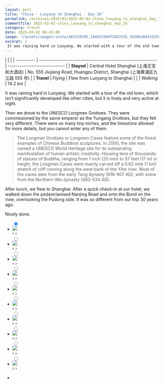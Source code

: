 ```yaml
---
layout: post
title: "China - Luoyang to Shanghai - Day 16"
permalink: /archives/2025/03/2025-03-02-china_luoyang_to_shanghai_day_16.html
commentfile: 2025-03-02-china_luoyang_to_shanghai_day_16
category: travel
date: 2025-03-02 06:43:00
image: "/assets/images/insta/482529785_18495334972047535_3830628841535836548_n_17845593516412205.jpg"
excerpt: |
 It was raining hard in Luoyang. We started with a tour of the old town, which isn’t significantly developed like other cities, but it is lively and very active at night. Then, we drove to the UNESCO Longmen Grottoes.
---
```


|            |                                                              |
| ---------- | ------------------------------------------------------------ | ----------------------------- |
| **Stayed** |  Central Hotel Shanghai (上海王宝和大酒店) | No. 555 Jiujiang Road, Huangpu District, Shanghai (上海黄浦区九江路 555 号) |
| **Travel** | _Flying_ | Flew from Luoyang to Shanghai |
|            | _Walking_ |    14.2 km      |


It was raining hard in Luoyang. We started with a tour of the old town, which isn’t significantly developed like other cities, but it is lively and very active at night. 

Then we drove to the UNESCO Longmen Grottoes. They were commissioned by the same emperor as the Yungang Grottoes, but they felt very different. There were so many tiny niches, and the limestone allowed for more details, but you cannot enter any of them.

> The Longmen Grottoes or Longmen Caves feature some of the finest examples  of Chinese Buddhist sculptures. In 2000, the site was named a UNESCO  World Heritage site for its outstanding manifestation of human artistic creativity. Housing tens of thousands of statues of Buddha, ranging from 1 inch (25 mm)  to 57 feet (17 m) in height, the Longmen Caves were mainly carved off a  0.62 mile (1 km) stretch of cliff running along the west bank of the Yihe river. Most of the caves date from the early Tang dynasty (618-907 AD),  with some from the Northern Wei dynasty (493-534 AD). 

After lunch, we flew to Shanghai. After a quick check-in at our hotel, we walked down the pedestrianised Nanjing Road and onto the Bund on the river, overlooking the Pudong side. It was so different from our trip 30 years ago. 

Nicely done.

<ul class="slides">
    <input type="radio" name="radio-btn" id="img-1" checked="checked" />
    <li class="slide-container">
        <div class="slide">
          <a href="/assets/images/insta/482379108_18495335383047535_5687814502494590081_n_18060479006291240.jpg"><img src="/assets/images/insta/482379108_18495335383047535_5687814502494590081_n_18060479006291240.jpg" /></a>
        </div>
    <div class="nav">
      <label for="img-10" class="prev">&#x2039;</label>
      <label for="img-2" class="next">&#x203a;</label>
    </div>
    </li>
        <input type="radio" name="radio-btn" id="img-2"  />
    <li class="slide-container">
        <div class="slide">
          <a href="/assets/images/insta/482139181_18495335395047535_3743690226650475506_n_18023923583417674.jpg"><img src="/assets/images/insta/482139181_18495335395047535_3743690226650475506_n_18023923583417674.jpg" /></a>
        </div>
    <div class="nav">
      <label for="img-1" class="prev">&#x2039;</label>
      <label for="img-3" class="next">&#x203a;</label>
    </div>
    </li>
        <input type="radio" name="radio-btn" id="img-3"  />
    <li class="slide-container">
        <div class="slide">
          <a href="/assets/images/insta/482699057_18495335422047535_3202978564469416927_n_17964229637849970.jpg"><img src="/assets/images/insta/482699057_18495335422047535_3202978564469416927_n_17964229637849970.jpg" /></a>
        </div>
    <div class="nav">
      <label for="img-2" class="prev">&#x2039;</label>
      <label for="img-4" class="next">&#x203a;</label>
    </div>
    </li>
        <input type="radio" name="radio-btn" id="img-4"  />
    <li class="slide-container">
        <div class="slide">
          <a href="/assets/images/insta/482529427_18495335437047535_3176795166545419018_n_18034291277259127.jpg"><img src="/assets/images/insta/482529427_18495335437047535_3176795166545419018_n_18034291277259127.jpg" /></a>
        </div>
    <div class="nav">
      <label for="img-3" class="prev">&#x2039;</label>
      <label for="img-5" class="next">&#x203a;</label>
    </div>
    </li>
        <input type="radio" name="radio-btn" id="img-5"  />
    <li class="slide-container">
        <div class="slide">
          <a href="/assets/images/insta/482370793_18495335056047535_6251475150678689943_n_18378061036136020.jpg"><img src="/assets/images/insta/482370793_18495335056047535_6251475150678689943_n_18378061036136020.jpg" /></a>
        </div>
    <div class="nav">
      <label for="img-4" class="prev">&#x2039;</label>
      <label for="img-6" class="next">&#x203a;</label>
    </div>
    </li>
        <input type="radio" name="radio-btn" id="img-6"  />
    <li class="slide-container">
        <div class="slide">
          <a href="/assets/images/insta/481826825_18495335074047535_622675272848231056_n_18077563978640992.jpg"><img src="/assets/images/insta/481826825_18495335074047535_622675272848231056_n_18077563978640992.jpg" /></a>
        </div>
    <div class="nav">
      <label for="img-5" class="prev">&#x2039;</label>
      <label for="img-7" class="next">&#x203a;</label>
    </div>
    </li>
        <input type="radio" name="radio-btn" id="img-7"  />
    <li class="slide-container">
        <div class="slide">
          <a href="/assets/images/insta/482345047_18495335089047535_6458774946156549138_n_18053792398907943.jpg"><img src="/assets/images/insta/482345047_18495335089047535_6458774946156549138_n_18053792398907943.jpg" /></a>
        </div>
    <div class="nav">
      <label for="img-6" class="prev">&#x2039;</label>
      <label for="img-8" class="next">&#x203a;</label>
    </div>
    </li>
        <input type="radio" name="radio-btn" id="img-8"  />
    <li class="slide-container">
        <div class="slide">
          <a href="/assets/images/insta/482777384_18495335260047535_1155996809016473625_n_17924919090035963.jpg"><img src="/assets/images/insta/482777384_18495335260047535_1155996809016473625_n_17924919090035963.jpg" /></a>
        </div>
    <div class="nav">
      <label for="img-7" class="prev">&#x2039;</label>
      <label for="img-9" class="next">&#x203a;</label>
    </div>
    </li>
        <input type="radio" name="radio-btn" id="img-9"  />
    <li class="slide-container">
        <div class="slide">
          <a href="/assets/images/insta/482595559_18495335287047535_2165027303692661578_n_18069328459849260.jpg"><img src="/assets/images/insta/482595559_18495335287047535_2165027303692661578_n_18069328459849260.jpg" /></a>
        </div>
    <div class="nav">
      <label for="img-8" class="prev">&#x2039;</label>
      <label for="img-10" class="next">&#x203a;</label>
    </div>
    </li>
    
 <input type="radio" name="radio-btn" id="img-10" />
 <li class="slide-container">
 <div class="slide">
 <a href="/assets/images/insta/482529785_18495334972047535_3830628841535836548_n_17845593516412205.jpg"><img src="/assets/images/insta/482529785_18495334972047535_3830628841535836548_n_17845593516412205.jpg" /></a>
 </div>
 <div class="nav">
 <label for="img-9" class="prev">&#x2039;</label>
 <label for="img-1" class="next">&#x203a;</label>
 </div>
 </li>
      
<li class="nav-dots">
      <label for="img-1" class="nav-dot" id="img-dot-1"></label>
      <label for="img-2" class="nav-dot" id="img-dot-2"></label>
      <label for="img-3" class="nav-dot" id="img-dot-3"></label>
      <label for="img-4" class="nav-dot" id="img-dot-4"></label>
      <label for="img-5" class="nav-dot" id="img-dot-5"></label>
      <label for="img-6" class="nav-dot" id="img-dot-6"></label>
      <label for="img-7" class="nav-dot" id="img-dot-7"></label>
      <label for="img-8" class="nav-dot" id="img-dot-8"></label>
      <label for="img-9" class="nav-dot" id="img-dot-9"></label>

 <label for="img-10" class="nav-dot" id="img-dot-10"></label>

</li>
</ul>        
             

    